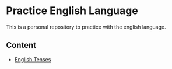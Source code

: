 # Practice English Language
This is a personal repository to practice with the english language.

## Content
* [English Tenses](docs/EnglishTenses.md)
